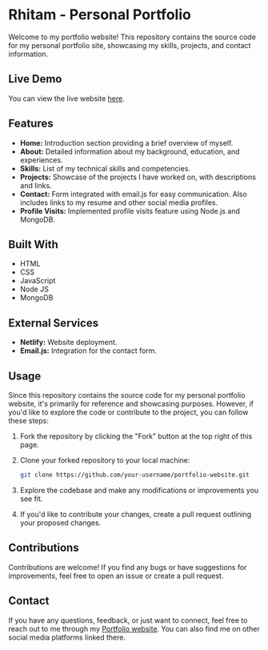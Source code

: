 # Rhitam - Personal Portfolio
Welcome to my portfolio website! This repository contains the source code for my personal portfolio site, showcasing my skills, projects, and contact information.

## Live Demo
You can view the live website [here](https://portfolio-rhitam.netlify.app/).

## Features

- **Home:** Introduction section providing a brief overview of myself.
- **About:** Detailed information about my background, education, and experiences.
- **Skills:** List of my technical skills and competencies.
- **Projects:** Showcase of the projects I have worked on, with descriptions and links.
- **Contact:** Form integrated with email.js for easy communication. Also includes links to my resume and other social media profiles.
- **Profile Visits:** Implemented profile visits feature using Node.js and MongoDB.


## Built With

- HTML
- CSS
- JavaScript
- Node JS
- MongoDB


## External Services

- **Netlify:** Website deployment.
- **Email.js:** Integration for the contact form.

## Usage

Since this repository contains the source code for my personal portfolio website, it's primarily for reference and showcasing purposes. However, if you'd like to explore the code or contribute to the project, you can follow these steps:

1. Fork the repository by clicking the "Fork" button at the top right of this page.
2. Clone your forked repository to your local machine:

   ```bash
   git clone https://github.com/your-username/portfolio-website.git
   ```
3. Explore the codebase and make any modifications or improvements you see fit.
4. If you'd like to contribute your changes, create a pull request outlining your proposed changes.

## Contributions

Contributions are welcome! If you find any bugs or have suggestions for improvements, feel free to open an issue or create a pull request.

## Contact

If you have any questions, feedback, or just want to connect, feel free to reach out to me through my [Portfolio website](https://portfolio-rhitam.netlify.app/). You can also find me on other social media platforms linked there.





